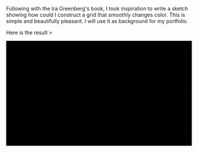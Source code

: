 Following with the Ira Greenberg's book, I took inspiration to write a sketch showing how could I construct a grid that smoothly changes color. This is simple and beautifully pleasant. I will use it as background for my portfolio. 

Here is the result >

![color grid](./coloredGrid.png)
